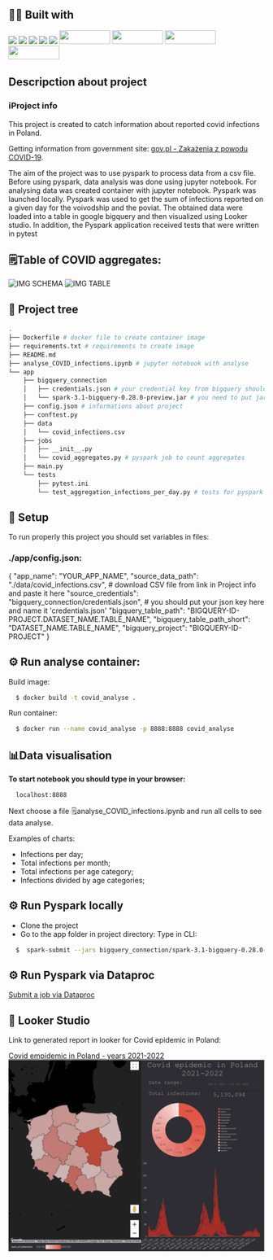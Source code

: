 ## 👨‍💻 Built with
<img src="https://img.shields.io/badge/Python-FFD43B?style=for-the-badge&logo=python&logoColor=blue" /> <img src="https://img.shields.io/badge/Docker-2CA5E0?style=for-the-badge&logo=docker&logoColor=white"/> <img src="https://img.shields.io/badge/Jupyter-F37626.svg?&style=for-the-badge&logo=Jupyter&logoColor=white" /> <img src="https://img.shields.io/badge/Pandas-2C2D72?style=for-the-badge&logo=pandas&logoColor=white" /> <img src="https://img.shields.io/badge/Numpy-777BB4?style=for-the-badge&logo=numpy&logoColor=white" /> 
<img src="https://miro.medium.com/max/1400/1*5C4UQznqEiN3D6Xutlgwlg.png" width="100" height="27,5" />
<img src="https://cdn-images-1.medium.com/max/1000/1*-7Ro7fO__wwWz0iL9tucHQ.png" width="100" height="27,5" />
<img src="https://www.devagroup.pl/blog/wp-content/uploads/2022/10/logo-Google-Looker-Studio.png" width="100" height="27,5" />
<img src="https://www.scitylana.com/wp-content/uploads/2019/01/Hello-BigQuery.png" width="100" height="27,5" />

##  Descripction about project

### ℹ️Project info

This project is created to catch information about reported covid infections in Poland. 

Getting information from government site: [gov.pl - Zakażenia z powodu COVID-19](https://dane.gov.pl/pl/dataset/2582/resource/41901/table).

The aim of the project was to use pyspark to process data from a csv file.
Before using pyspark, data analysis was done using jupyter notebook.
For analysing data was created container with jupyter notebook.
Pyspark was launched locally. 
Pyspark was used to get the sum of infections reported on a given day for the voivodship and the poviat.
The obtained data were loaded into a table in google bigquery and then visualized using Looker studio.
In addition, the Pyspark application received tests that were written in pytest

## 🗒️Table of COVID aggregates:
![IMG SCHEMA](https://i.ibb.co/jHQb0xN/Zrzut-ekranu-2023-02-19-o-23-33-31.png)
![IMG TABLE](https://i.ibb.co/0htdfYv/Zrzut-ekranu-2023-02-19-o-23-32-13.png)

## 🌲 Project tree
```bash
.
├── Dockerfile # docker file to create container image
├── requirements.txt # requirements to create image
├── README.md
├── analyse_COVID_infections.ipynb # jupyter notebook with analyse
└── app
    ├── bigquery_connection
    │   ├── credentials.json # your credential key from bigquery should be here
    │   └── spark-3.1-bigquery-0.28.0-preview.jar # you need to put jar file here
    ├── config.json # informations about project
    ├── conftest.py
    ├── data
    │   └── covid_infections.csv
    ├── jobs
    │   ├── __init__.py
    │   └── covid_aggregates.py # pyspark job to count aggregates
    ├── main.py
    └── tests
        ├── pytest.ini
        └── test_aggregation_infections_per_day.py # tests for pyspark application

```
## 🔑 Setup 

To run properly this project you should set variables in files: 
### ./app/config.json:
{
  "app_name": "YOUR_APP_NAME",
  "source_data_path": "./data/covid_infections.csv", # download CSV file from link in Project info and paste it here
  "source_credentials": "bigquery_connection/credentials.json", # you should put your json key here and name it 'credentials.json'
  "bigquery_table_path": "BIGQUERY-ID-PROJECT.DATASET_NAME.TABLE_NAME",
  "bigquery_table_path_short": "DATASET_NAME.TABLE_NAME",
  "bigquery_project": "BIGQUERY-ID-PROJECT"
}

## ⚙️ Run analyse container:

Build image:
```bash
  $ docker build -t covid_analyse .
```

Run container:
```bash
  $ docker run --name covid_analyse -p 8888:8888 covid_analyse
```

##  📊Data visualisation
**To start notebook you should type in your browser:**
```bash
  localhost:8888
```

Next choose a file 🗒️analyse_COVID_infections.ipynb and run all cells to see data analyse.

Examples of charts:
- Infections per day;
- Total infections per month;
- Total infections per age category;
- Infections divided by age categories;


## ⚙️ Run Pyspark locally
- Clone the project
- Go to the app folder in project directory:
Type in CLI:
```bash
  $  spark-submit --jars bigquery_connection/spark-3.1-bigquery-0.28.0-preview.jar --files config.json main.py --job covid_aggregates
```
## ⚙️ Run Pyspark via Dataproc
[Submit a job via Dataproc](https://cloud.google.com/dataproc/docs/guides/submit-job)

## 🔎 Looker Studio
Link to generated report in looker for Covid epidemic in Poland:

[Covid empidemic in Poland - years 2021-2022](https://lookerstudio.google.com/reporting/3da83dfb-98f4-4ca7-acf6-078f9b4e944b)
![IMG LOOKER](https://github.com/AJSTO/COVID_infections_with_Pyspark/blob/master/img/gif-covid-infections.gif)
